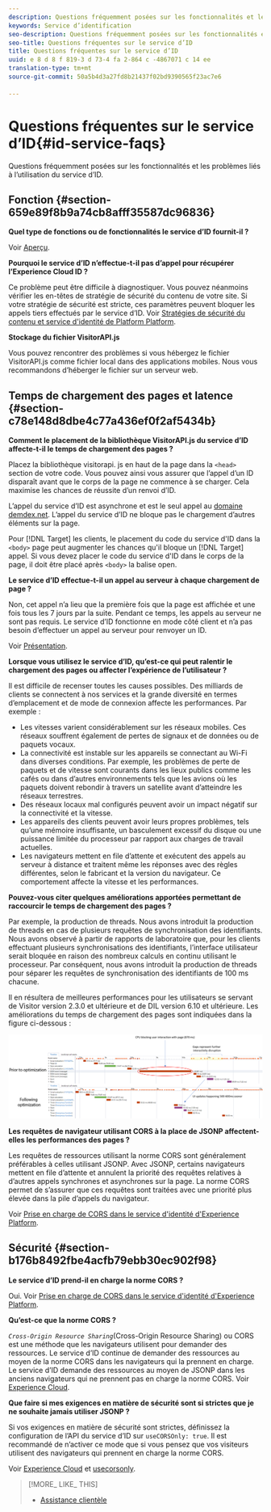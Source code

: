 ```yaml
---
description: Questions fréquemment posées sur les fonctionnalités et les problèmes liés à l’utilisation du service d’ID.
keywords: Service d’identification
seo-description: Questions fréquemment posées sur les fonctionnalités et les problèmes liés à l’utilisation du service d’ID.
seo-title: Questions fréquentes sur le service d’ID
title: Questions fréquentes sur le service d’ID
uuid: e 8 d 8 f 819-3 d 73-4 fa 2-864 c -4867071 c 14 ee
translation-type: tm+mt
source-git-commit: 50a5b4d3a27fd8b21437f02bd9390565f23ac7e6

---
```



# Questions fréquentes sur le service d’ID{#id-service-faqs}

Questions fréquemment posées sur les fonctionnalités et les problèmes liés à l’utilisation du service d’ID.

## Fonction {#section-659e89f8b9a74cb8afff35587dc96836}

**Quel type de fonctions ou de fonctionnalités le service d’ID fournit-il ?**

Voir [Aperçu](../introduction/overview.md).

**Pourquoi le service d’ID n’effectue-t-il pas d’appel pour récupérer l’Experience Cloud ID ?**

Ce problème peut être difficile à diagnostiquer. Vous pouvez néanmoins vérifier les en-têtes de stratégie de sécurité du contenu de votre site. Si votre stratégie de sécurité est stricte, ces paramètres peuvent bloquer les appels tiers effectués par le service d’ID. Voir [Stratégies de sécurité du contenu et service d&#39;identité de Platform Platform](../reference/csp.md#concept-968c423a7392479db0a0d821ae9783e3).

**Stockage du fichier VisitorAPI.js**

Vous pouvez rencontrer des problèmes si vous hébergez le fichier VisitorAPI.js comme fichier local dans des applications mobiles. Nous vous recommandons d’héberger le fichier sur un serveur web.

## Temps de chargement des pages et latence {#section-c78e148d8dbe4c77a436ef0f2af5434b}

**Comment le placement de la bibliothèque VisitorAPI.js du service d’ID affecte-t-il le temps de chargement des pages ?**

Placez la bibliothèque visitorapi. js en haut de la page dans la `<head>` section de votre code. Vous pouvez ainsi vous assurer que l’appel d’un ID disparaît avant que le corps de la page ne commence à se charger. Cela maximise les chances de réussite d’un renvoi d’ID.

L’appel du service d’ID est asynchrone et est le seul appel au [domaine demdex.net](https://marketing.adobe.com/resources/help/en_US/aam/demdex-calls.html). L’appel du service d’ID ne bloque pas le chargement d’autres éléments sur la page.

Pour [!DNL Target] les clients, le placement du code du service d&#39;ID dans la `<body>` page peut augmenter les chances qu&#39;il bloque un [!DNL Target] appel. Si vous devez placer le code du service d&#39;ID dans le corps de la page, il doit être placé après `<body>` la balise open.

**Le service d’ID effectue-t-il un appel au serveur à chaque chargement de page ?**

Non, cet appel n’a lieu que la première fois que la page est affichée et une fois tous les 7 jours par la suite. Pendant ce temps, les appels au serveur ne sont pas requis. Le service d’ID fonctionne en mode côté client et n’a pas besoin d’effectuer un appel au serveur pour renvoyer un ID.

Voir [Présentation](../introduction/overview.md).

**Lorsque vous utilisez le service d’ID, qu’est-ce qui peut ralentir le chargement des pages ou affecter l’expérience de l’utilisateur ?**

Il est difficile de recenser toutes les causes possibles. Des milliards de clients se connectent à nos services et la grande diversité en termes d’emplacement et de mode de connexion affecte les performances. Par exemple :

* Les vitesses varient considérablement sur les réseaux mobiles. Ces réseaux souffrent également de pertes de signaux et de données ou de paquets vocaux.
* La connectivité est instable sur les appareils se connectant au Wi-Fi dans diverses conditions. Par exemple, les problèmes de perte de paquets et de vitesse sont courants dans les lieux publics comme les cafés ou dans d’autres environnements tels que les avions où les paquets doivent rebondir à travers un satellite avant d’atteindre les réseaux terrestres.
* Des réseaux locaux mal configurés peuvent avoir un impact négatif sur la connectivité et la vitesse.
* Les appareils des clients peuvent avoir leurs propres problèmes, tels qu’une mémoire insuffisante, un basculement excessif du disque ou une puissance limitée du processeur par rapport aux charges de travail actuelles.
* Les navigateurs mettent en file d’attente et exécutent des appels au serveur à distance et traitent même les réponses avec des règles différentes, selon le fabricant et la version du navigateur. Ce comportement affecte la vitesse et les performances.

**Pouvez-vous citer quelques améliorations apportées permettant de raccourcir le temps de chargement des pages ?**

Par exemple, la production de threads. Nous avons introduit la production de threads en cas de plusieurs requêtes de synchronisation des identifiants. Nous avons observé à partir de rapports de laboratoire que, pour les clients effectuant plusieurs synchronisations des identifiants, l’interface utilisateur serait bloquée en raison des nombreux calculs en continu utilisant le processeur. Par conséquent, nous avons introduit la production de threads pour séparer les requêtes de synchronisation des identifiants de 100 ms chacune.

Il en résultera de meilleures performances pour les utilisateurs se servant de Visitor version 2.3.0 et ultérieure et de DIL version 6.10 et ultérieure. Les améliorations du temps de chargement des pages sont indiquées dans la figure ci-dessous :

![](assets/id_sync_improvements_copy.png)

**Les requêtes de navigateur utilisant CORS à la place de JSONP affectent-elles les performances des pages ?**

Les requêtes de ressources utilisant la norme CORS sont généralement préférables à celles utilisant JSONP. Avec JSONP, certains navigateurs mettent en file d’attente et annulent la priorité des requêtes relatives à d’autres appels synchrones et asynchrones sur la page. La norme CORS permet de s’assurer que ces requêtes sont traitées avec une priorité plus élevée dans la pile d’appels du navigateur.

Voir [Prise en charge de CORS dans le service d&#39;identité d&#39;Experience Platform](../reference/cors.md#concept-6c280446990d46d88ba9da15d2dcc758).

## Sécurité {#section-b176b8492fbe4acfb79ebb30ec902f98}

**Le service d’ID prend-il en charge la norme CORS ?**

Oui. Voir [Prise en charge de CORS dans le service d&#39;identité d&#39;Experience Platform](../reference/cors.md#concept-6c280446990d46d88ba9da15d2dcc758).

**Qu’est-ce que la norme CORS ?**

*`Cross-Origin Resource Sharing`*(Cross-Origin Resource Sharing) ou CORS est une méthode que les navigateurs utilisent pour demander des ressources. Le service d’ID continue de demander des ressources au moyen de la norme CORS dans les navigateurs qui la prennent en charge. Le service d’ID demande des ressources au moyen de JSONP dans les anciens navigateurs qui ne prennent pas en charge la norme CORS. Voir [Experience Cloud](../reference/cors.md#concept-6c280446990d46d88ba9da15d2dcc758).

**Que faire si mes exigences en matière de sécurité sont si strictes que je ne souhaite jamais utiliser JSONP ?**

Si vos exigences en matière de sécurité sont strictes, définissez la configuration de l’API du service d’ID sur `useCORSOnly: true`. Il est recommandé de n’activer ce mode que si vous pensez que vos visiteurs utilisent des navigateurs qui prennent en charge la norme CORS.

Voir [Experience Cloud](../reference/cors.md#concept-6c280446990d46d88ba9da15d2dcc758) et [usecorsonly](../library/function-vars/use-cors-only.md#reference-8a9a143d838b48d6b23329b84b13e1fa).

>[!MORE_ LIKE_ THIS]
>
>* [Assistance clientèle](https://helpx.adobe.com/marketing-cloud/contact-support.html)

